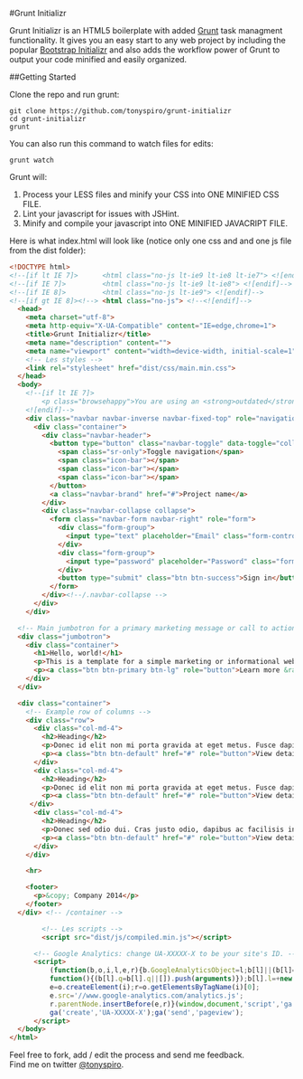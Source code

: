 #Grunt Initializr

Grunt Initializr is an HTML5 boilerplate with added [Grunt](http://gruntjs.com/) task managment functionality.  It gives you an easy start to any web project by including the popular [Bootstrap Initializr](http://www.initializr.com/) and also adds the workflow power of Grunt to output your code minified and easily organized.


##Getting Started

Clone the repo and run grunt:
```
git clone https://github.com/tonyspiro/grunt-initializr
cd grunt-initializr
grunt
```
You can also run this command to watch files for edits:
```
grunt watch
```

Grunt will:<br>
1. Process your LESS files and minify your CSS into ONE MINIFIED CSS FILE.<br>
2. Lint your javascript for issues with JSHint.<br>
3. Minify and compile your javascript into ONE MINIFIED JAVACRIPT FILE.

Here is what index.html will look like (notice only one css and and one js file from the dist folder):
```html
<!DOCTYPE html>
<!--[if lt IE 7]>      <html class="no-js lt-ie9 lt-ie8 lt-ie7"> <![endif]-->
<!--[if IE 7]>         <html class="no-js lt-ie9 lt-ie8"> <![endif]-->
<!--[if IE 8]>         <html class="no-js lt-ie9"> <![endif]-->
<!--[if gt IE 8]><!--> <html class="no-js"> <!--<![endif]-->
  <head>
    <meta charset="utf-8">
    <meta http-equiv="X-UA-Compatible" content="IE=edge,chrome=1">
    <title>Grunt Initializr</title>
    <meta name="description" content="">
    <meta name="viewport" content="width=device-width, initial-scale=1">
    <!-- Les styles -->
    <link rel="stylesheet" href="dist/css/main.min.css">
  </head>
  <body>
    <!--[if lt IE 7]>
        <p class="browsehappy">You are using an <strong>outdated</strong> browser. Please <a href="http://browsehappy.com/">upgrade your browser</a> to improve your experience.</p>
    <![endif]-->
    <div class="navbar navbar-inverse navbar-fixed-top" role="navigation">
      <div class="container">
        <div class="navbar-header">
          <button type="button" class="navbar-toggle" data-toggle="collapse" data-target=".navbar-collapse">
            <span class="sr-only">Toggle navigation</span>
            <span class="icon-bar"></span>
            <span class="icon-bar"></span>
            <span class="icon-bar"></span>
          </button>
          <a class="navbar-brand" href="#">Project name</a>
        </div>
        <div class="navbar-collapse collapse">
          <form class="navbar-form navbar-right" role="form">
            <div class="form-group">
              <input type="text" placeholder="Email" class="form-control">
            </div>
            <div class="form-group">
              <input type="password" placeholder="Password" class="form-control">
            </div>
            <button type="submit" class="btn btn-success">Sign in</button>
          </form>
        </div><!--/.navbar-collapse -->
      </div>
    </div>

  <!-- Main jumbotron for a primary marketing message or call to action -->
  <div class="jumbotron">
    <div class="container">
      <h1>Hello, world!</h1>
      <p>This is a template for a simple marketing or informational website. It includes a large callout called a jumbotron and three supporting pieces of content. Use it as a starting point to create something more unique.</p>
      <p><a class="btn btn-primary btn-lg" role="button">Learn more &raquo;</a></p>
    </div>
  </div>

  <div class="container">
    <!-- Example row of columns -->
    <div class="row">
      <div class="col-md-4">
        <h2>Heading</h2>
        <p>Donec id elit non mi porta gravida at eget metus. Fusce dapibus, tellus ac cursus commodo, tortor mauris condimentum nibh, ut fermentum massa justo sit amet risus. Etiam porta sem malesuada magna mollis euismod. Donec sed odio dui. </p>
        <p><a class="btn btn-default" href="#" role="button">View details &raquo;</a></p>
      </div>
      <div class="col-md-4">
        <h2>Heading</h2>
        <p>Donec id elit non mi porta gravida at eget metus. Fusce dapibus, tellus ac cursus commodo, tortor mauris condimentum nibh, ut fermentum massa justo sit amet risus. Etiam porta sem malesuada magna mollis euismod. Donec sed odio dui. </p>
        <p><a class="btn btn-default" href="#" role="button">View details &raquo;</a></p>
     </div>
      <div class="col-md-4">
        <h2>Heading</h2>
        <p>Donec sed odio dui. Cras justo odio, dapibus ac facilisis in, egestas eget quam. Vestibulum id ligula porta felis euismod semper. Fusce dapibus, tellus ac cursus commodo, tortor mauris condimentum nibh, ut fermentum massa justo sit amet risus.</p>
        <p><a class="btn btn-default" href="#" role="button">View details &raquo;</a></p>
      </div>
    </div>

    <hr>

    <footer>
      <p>&copy; Company 2014</p>
    </footer>
  </div> <!-- /container -->

  		<!-- Les scripts -->
  		<script src="dist/js/compiled.min.js"></script>

      <!-- Google Analytics: change UA-XXXXX-X to be your site's ID. -->
      <script>
          (function(b,o,i,l,e,r){b.GoogleAnalyticsObject=l;b[l]||(b[l]=
          function(){(b[l].q=b[l].q||[]).push(arguments)});b[l].l=+new Date;
          e=o.createElement(i);r=o.getElementsByTagName(i)[0];
          e.src='//www.google-analytics.com/analytics.js';
          r.parentNode.insertBefore(e,r)}(window,document,'script','ga'));
          ga('create','UA-XXXXX-X');ga('send','pageview');
      </script>
  </body>
</html>
```

Feel free to fork, add / edit the process and send me feedback.<br>
Find me on twitter [@tonyspiro](http://twitter.com/tonyspiro).
